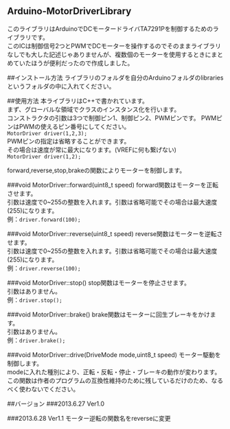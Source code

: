 Arduino-MotorDriverLibrary
--------------------------
このライブラリはArduinoでDCモータードライバTA7291Pを制御するためのライブラリです。  
このICは制御信号2つとPWMでDCモーターを操作するのでそのままライブラリなしでも大した記述じゃありませんが、複数個のモーターを使用するときにまとめていたほうが便利だったので作成しました。

##インストール方法
ライブラリのフォルダを自分のArduinoフォルダのlibrariesというフォルダの中に入れてください。

##使用方法
本ライブラリはC++で書かれています。  
まず、グローバルな領域でクラスのインスタンス化を行います。  
コンストラクタの引数は3つで制御ピン1、制御ピン2、PWMピンです。
PWMピンはPWMの使えるピン番号にしてください。  
`MotorDriver driver(1,2,3);`  
PWMピンの指定は省略することができます。  
その場合は速度が常に最大になります。(VREFに何も繋げない)  
`MotorDriver driver(1,2);`  
  
forward,reverse,stop,brakeの関数によりモーターを制御します。  

###void MotorDriver::forward(uint8_t speed)
forward関数はモーターを正転させます。  
引数は速度で0~255の整数を入れます。引数は省略可能でその場合は最大速度(255)になります。  
例：`driver.forward(100);`

###void MotorDriver::reverse(uint8_t speed)
reverse関数はモーターを逆転させます。  
引数は速度で0~255の整数を入れます。引数は省略可能でその場合は最大速度(255)になります。  
例：`driver.reverse(100);`

###void MotorDriver::stop()
stop関数はモーターを停止させます。  
引数はありません。  
例：`driver.stop();`

###void MotorDriver::brake()
brake関数はモーターに回生ブレーキをかけます。  
引数はありません。  
例：`driver.brake();`

###void MotorDriver::drive(DriveMode mode,uint8_t speed)
モーター駆動を制御します。  
modeに入れた種別により、正転・反転・停止・ブレーキの動作が変わります。  
この関数は作者のプログラムの互換性維持のために残しているだけのため、なるべく使わないでください。

##バージョン
###2013.6.27 Ver1.0

###2013.6.28 Ver1.1
モーター逆転の関数名をreverseに変更
